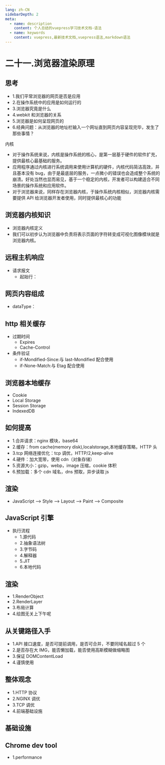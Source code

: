 ```yaml
---
lang: zh-CN
sidebarDepth: 2
meta:
  - name: description
    content: 个人总结的vuepress学习技术文档-语法
  - name: keywords
    content: vuepress,最新技术文档,vuepress语法,markdown语法
---
```


# 二十一.浏览器渲染原理

## 思考

- 1.我们平常浏览器的网页是否是应用
- 2.在操作系统中的应用是如何运行的
- 3.浏览器究竟是什么
- 4.webkit 和浏览器的关系
- 5.浏览器是如何呈现网页的
- 6.经典问题：从浏览器的地址栏输入一个网址直到网页内容呈现完毕，发生了那些事情？

内核

- 对于操作系统来说，内核是操作系统的核心，是第一层基于硬件的软件扩充，提供最核心最基础的服务。
- 应用程序通过内核进行系统调用来使用计算机的硬件，内核代码简洁高效，并且基本没有 bug，由于是最底层的服务，一点微小的错误也会造成整个系统的崩溃。好处当然也显而易见，基于一个稳定的内核，开发者可以构建适合不同场景的操作系统和应用软件。
- 对于浏览器来说，同样存在浏览器内核，于操作系统内核相似，浏览器内核需要提供 API 给浏览器开发者使用，同时提供最核心的功能

## 浏览器内核知识

- 浏览器内核定义
- 我们可以初步认为浏览器中负责将表示页面的字符转变成可视化图像模块就是浏览器内核。

## 远程主机响应

- 请求报文
  - 起始行：

## 网页内容组成

- dataType：

## http 相关缓存

- 过期时间
  - Expires
  - Cache-Control
- 条件验证
  - if-Mondified-Since:与 last-Mondified 配合使用
  - if-None-Match:与 Etag 配合使用

## 浏览器本地缓存

- Cookie
- Local Storage
- Session Storage
- IndexedDB

## 如何提高

- 1.合并请求：nginx 模块，base64
- 2.缓存：from cache(memory disk),localstorage,本地缓存策略，HTTP 头
- 3.tcp 网络连接优化：tcp 调优，HTTP/2,keep-alive
- 4.硬件：加大宽带，使用 cdn（对象存储）
- 5.资源大小：gzip，webp，image 压缩，cookie 体积
- 6.预加载：多个 cdn 域名，dns 预取，异步读取 js

## 渲染

- JavaScript --> Style --> Layout --> Paint --> Composite

## JavaScript 引擎

- 执行流程
  - 1.源代码
  - 2.抽象语法树
  - 3.字节码
  - 4.解释器
  - 5.JIT
  - 6.本地代码

## 渲染

- 1.RenderObject
- 2.RenderLayer
- 3.布局计算
- 4.绘图无关上下午呢

## 从关键路径入手

- 1.API 接口速度，是否可提前调用，是否可合并，不要同域名超过 5 个
- 2.是否存在大 IMG，能否懒加载，能否使用高斯模糊做缩略图
- 3.保证 DOMContentLoad
- 4.谨慎使用

## 整体观念

- 1.HTTP 协议
- 2.NGINX 调优
- 3.TCP 调优
- 4.前端基础设施

## 基础设施

## Chrome dev tool

- 1.performance
